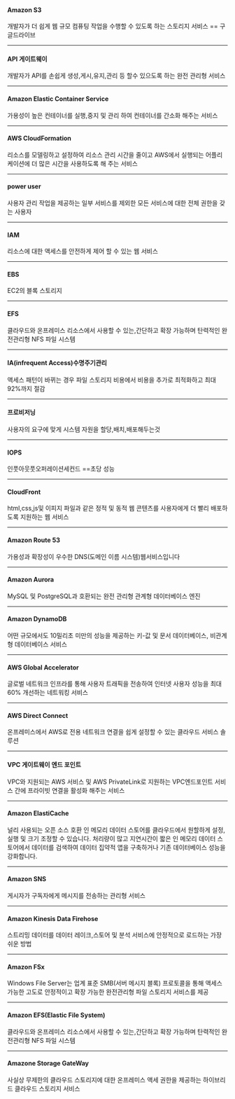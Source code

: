 #### Amazon S3

개발자가 더 쉽게 웹 규모 컴퓨팅 작업을 수행할 수 있도록 하는 스토리지 서비스 == 구글드라이브

---

#### API 게이트웨이

개발자가 API를 손쉽게 생성,게시,유지,관리 등 할수 있으도록 하는 완전 관리형 서비스

---

#### Amazon Elastic Container Service

가용성이 높은 컨테이너를 실행,중지 및 관리 하여 컨테이너를 간소화 해주는 서비스

---


#### AWS CloudFormation

리소스를 모델링하고 설정하여 리소스 관리 시간을 줄이고 AWS에서 실행되는 어플리케이션에 더 많은 시간을 사용하도록 해 주는 서비스

---

#### power user

사용자 관리 작업을 제공하는 일부 서비스를 제외한 모든 서비스에 대한 전체 권한을 갖는 사용자

---

#### IAM

리소스에 대한 액세스를 안전하게 제어 할 수 있는 웹 서비스

---

#### EBS 

EC2의 블록 스토리지 

---

#### EFS

클라우드와 온프레미스 리소스에서 사용할 수 있는,간단하고 확장 가능하며 탄력적인 완전관리형 NFS 파일 시스템

---

#### IA(infrequent Access)수명주기관리

액세스 패턴이 바뀌는 경우 파일 스토리지 비용에서 비용을 추가로 최적화하고 최대 92%까지 절감 

---


#### 프로비저닝

사용자의 요구에 맞게 시스템 자원을 할당,배치,배포해두는것

---

#### IOPS

인풋아웃풋오퍼레이션세컨드 ==초당 성능

---

#### CloudFront

html,css,js및 이피지 파일과 같은 정적 및 동적 웹 콘텐츠를 사용자에게 더 빨리 배포하도록 지원하는 웹 서비스

---
#### Amazon Route 53

가용성과 확장성이 우수한 DNS(도메인 이름 시스템)웹서비스입니다

---

#### Amazon Aurora

MySQL 및 PostgreSQL과 호환되는 완전 관리형 관계형 데이터베이스 엔진

----

#### Amazon DynamoDB

어떤 규모에서도 10밀리초 미만의 성능을 제공하는 키-값 및 문서 데이터베이스, 비관계형 데이터베이스 서비스

---

#### AWS Global Accelerator

글로벌 네트워크 인프라를 통해 사용자 트래픽을 전송하여 인터넷 사용자 성능을 최대 60% 개선하는 네트워킹 서비스

---

#### AWS Direct Connect

온프레미스에서 AWS로 전용 네트워크 연결을 쉽게 설정할 수 있는 클라우드 서비스 솔루션

---

#### VPC 게이트웨이 엔드 포인트

VPC와 지원되는 AWS 서비스 및 AWS PrivateLink로 지원하는 VPC엔드포인트 서비스 간에 프라이빗 연결을 활성화 해주는 서비스 

---

#### Amazon ElastiCache

널리 사용되는 오픈 소스 호환 인 메모리 데이터 스토어를 클라우드에서 원할하게 설정, 실행 및 크기 조정할 수 있습니다. 처리량이 많고 지연시간이 짧은 인 메모리 데이터 스토어에서 데이터를 검색하여 데이터 집약적 앱을 구축하거나 기존 데이터베이스 성능을 강화합니다.

---

#### Amazon SNS

게시자가 구독자에게 메시지를 전송하는 관리형 서비스

---

#### Amazon Kinesis Data Firehose

스트리밍 데이터를 데이터 레이크,스토어 및 분석 서비스에 안정적으로 로드하는 가장 쉬운 방법

---

#### Amazon FSx

Windows File Server는 업계 표준 SMB(서버 메시지 블록) 프로토콜을 통해 액세스 가능한 고도로 안정적이고 확장 가능한 완전관리형 파일 스토리지 서비스를 제공

---

#### Amazon EFS(Elastic File System)

클라우드와 온프레미스 리소스에서 사용할 수 있는,간단하고 확장 가능하며 탄력적인 완전관리형 NFS 파일 시스템

---
#### Amazone Storage GateWay

사실상 무제한의 클라우드 스토리지에 대한 온프레미스 액세 권한을 제공하는 하이브리드 클라우드 스토리지 서비스 

